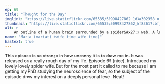 ```yaml
---
ep: 69
title: "Thought for the Day"
imglink: "https://live.staticflickr.com/65535/50998427862_1d3a302358_o.jpg"
thumbnail: "https://live.staticflickr.com/65535/50998427862_bf83617cbf_q.jpg"
alt: >
    An outline of a human brain surrounded by a spider&#x27;s web. A large spider sits stop approximately the location of the amygdala. Loose web and baby spiders sporadically cover the surface.
name: "Maria (mariat) (wife time wife time)"
hastext: true
---
```

This episode is so strange in how uncanny it is to draw me in. It was released on a really rough day of my life. Episode 69 (nice). Introduced my lovely lovely spider wife. But for the most part it called to me because I am getting my PhD studying the neuroscience of fear, so the subject of the episode drew my interest on a deeply personal level. Neat!